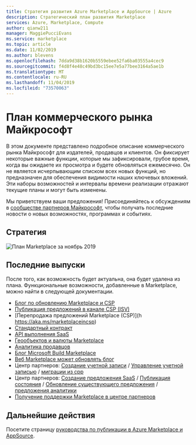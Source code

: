 ```yaml
---
title: Стратегия развития Azure Marketplace и AppSource | Azure
description: Стратегический план развития Marketplace
services: Azure, Marketplace, Compute
author: qianw211
manager: MaggiePucciEvans
ms.service: marketplace
ms.topic: article
ms.date: 11/02/2019
ms.author: blevens
ms.openlocfilehash: 7dda9d38b1620b5559ebee52fa6ba03555a4cec9
ms.sourcegitcommit: f4d8f4e48c49bd3bc15ee7e5a77bee3164a5ae1b
ms.translationtype: MT
ms.contentlocale: ru-RU
ms.lasthandoff: 11/04/2019
ms.locfileid: "73570063"
---
```

# <a name="microsoft-commercial-marketplace-roadmap"></a>План коммерческого рынка Майкрософт

В этом документе представлено подробное описание коммерческого рынка Майкрософт для издателей, продавцов и клиентов. Он фиксирует некоторые важные функции, которые мы зафиксировали, грубое время, когда вы ожидаете их просмотра и будете обновляться ежемесячно. Он не является исчерпывающим списком всех новых функций, но предназначен для обеспечения видимости наших ключевых вложений. Эти наборы возможностей и интервалы времени реализации отражают текущие планы и могут быть изменены.

Мы приветствуем ваши предложения! Присоединяйтесь к обсуждениям в [сообществе партнеров Майкрософт](https://www.microsoftpartnercommunity.com/), чтобы получать последние новости о новых возможностях, программах и событиях.

## <a name="roadmap"></a>Стратегия
![План Marketplace за ноябрь 2019](./media/marketplace-publishers-guide/roadmap-nov19.png)

## <a name="recent-releases"></a>Последние выпуски

После того, как возможность будет актуальна, она будет удалена из плана. Функциональные возможности, добавленные в Marketplace, можно найти в следующей документации.

* [Блог по обновлению Marketplace и CSP](https://aka.ms/marketplacemarchupdateblog)
* [Публикация предложений в канале CSP (ISV)](https://aka.ms/publishtocsp)
* [Перепродажа предложений Marketplace (CSP)](h https://aka.ms/marketplaceincsp)
* [Стандартный контракт](https://aka.ms/standardcontract)
* [API выполнения SaaS](https://aka.ms/saasapiv2)
* [Геообъектов и валюты Marketplace](https://aka.ms/marketplacegeos)
* [Аналитика продавцов](https://docs.microsoft.com/azure/marketplace/cloud-partner-portal-orig/si-changes)
* [Блог Microsoft Build Marketplace](https://aka.ms/marketplacebuildblog)
* [Веб Marketplace может обновлять блог](https://azure.microsoft.com/blog/microsoft-commercial-marketplace-updates-may-2019/)
* Центр партнеров: [Создание учетной записи](https://docs.microsoft.com/azure/marketplace/partner-center-portal/create-account) / [Управление учетной записью](https://docs.microsoft.com/azure/marketplace/partner-center-portal/manage-account) / [миграции из cpp](https://docs.microsoft.com/azure/marketplace/partner-center-portal/account-migration-from-cpp-to-pc)
* Центр партнеров: [Создание предложения SaaS](https://docs.microsoft.com/azure/marketplace/partner-center-portal/create-new-saas-offer) / [Публикация состояния](https://docs.microsoft.com/azure/marketplace/partner-center-portal/publishing-status
) / [Обновление существующего предложения](https://docs.microsoft.com/azure/marketplace/partner-center-portal/update-existing-offer) / [предложения аналитики](https://docs.microsoft.com/azure/marketplace/partner-center-portal/analytics)
* [Получение поддержки Marketplace в центре партнеров](https://docs.microsoft.com/azure/marketplace/partner-center-portal/support)

## <a name="next-steps"></a>Дальнейшие действия

Посетите страницу [руководства по публикации в Azure Marketplace и AppSource](https://docs.microsoft.com/azure/marketplace/marketplace-publishers-guide).

